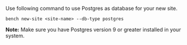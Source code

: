 <!-- base_template: frappe_io/www/frappe/frappe_base.html --><!-- add-breadcrumbs -->

Use following command to use Postgres as database for your new site.

`bench new-site <site-name> --db-type postgres`

**Note:** Make sure you have Postgres version 9 or greater installed in your system.